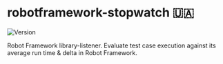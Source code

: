 # robotframework-stopwatch :ukraine:

![Version](https://img.shields.io/badge/version-0.2.3-%2392C444)

Robot Framework library-listener.
Evaluate test case execution against its average run time & delta in Robot Framework.
